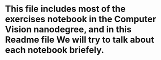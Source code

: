 # This file includes most of the exercises notebook in the Computer Vision nanodegree, and in this Readme file We will try to talk about each notebook briefely. 
